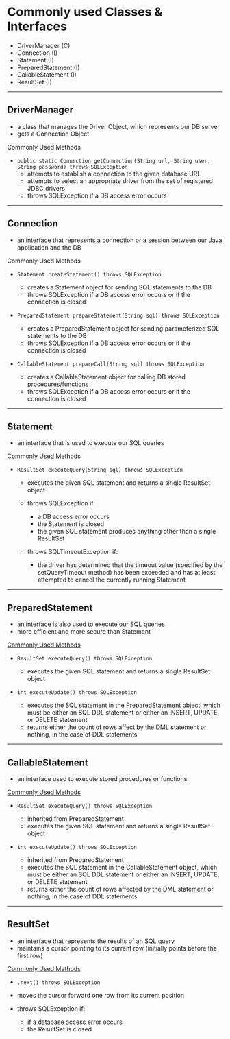 # Commonly used Classes & Interfaces

*   DriverManager (C)
*   Connection (I)
*   Statement (I)
*   PreparedStatement (I)
*   CallableStatement (I)
*   ResultSet (I)

---

## DriverManager

*   a class that manages the Driver Object, which represents our DB server
*   gets a Connection Object

Commonly Used Methods

*   `public static Connection getConnection(String url, String user, String password) throws SQLException`
	*   attempts to establish a connection to the given database URL
	*   attempts to select an appropriate driver from the set of registered JDBC drivers
	*   throws SQLException if a DB access error occurs

---

## Connection

*   an interface that represents a connection or a session between our Java application and the DB

Commonly Used Methods

*   `Statement createStatement() throws SQLException`
	*   creates a Statement object for sending SQL statements to the DB
	*   throws SQLException if a DB access error occurs or if the connection is closed

*   `PreparedStatement prepareStatement(String sql) throws SQLException`
	*   creates a PreparedStatement object for sending parameterized SQL statements to the DB
	*   throws SQLException if a DB access error occurs or if the connection is closed

*   `CallableStatement prepareCall(String sql) throws SQLException`
	*   creates a CallableStatement object for calling DB stored procedures/functions
	*   throws SQLException if a DB access error occurs or if the connection is closed

---

## Statement

*   an interface that is used to execute our SQL queries

<span style="text-decoration:underline;">Commonly Used Methods</span>

*   `ResultSet executeQuery(String sql) throws SQLException`
	*   executes the given SQL statement and returns a single ResultSet object

	*   throws SQLException if:
	    *   a DB access error occurs
	    *   the Statement is closed
	    *   the given SQL statement produces anything other than a single ResultSet

	*   throws SQLTimeoutException if:
	    *   the driver has determined that the timeout value (specified by the setQueryTimeout method) has been exceeded and has at least attempted to cancel the currently running Statement

---

## PreparedStatement

*   an interface is also used to execute our SQL queries
*   more efficient and more secure than Statement

<span style="text-decoration:underline;">Commonly Used Methods</span>

*   `ResultSet executeQuery() throws SQLException`
	*   executes the given SQL statement and returns a single ResultSet object

*   `int executeUpdate() throws SQLException`
	*   executes the SQL statement in the PreparedStatement object, which must be either an SQL DDL statement or either an INSERT, UPDATE, or DELETE statement
	*   returns either the count of rows affect by the DML statement or nothing, in the case of DDL statements

---

## CallableStatement

*   an interface used to execute stored procedures or functions

<span style="text-decoration:underline;">Commonly Used Methods</span>

*   `ResultSet executeQuery() throws SQLException`
	*   inherited from PreparedStatement
	*   executes the given SQL statement and returns a single ResultSet object

*   `int executeUpdate() throws SQLException`
	*   inherited from PreparedStatement
	*   executes the SQL statement in the CallableStatement object, which must be either an SQL DDL statement or either an INSERT, UPDATE, or DELETE statement
	*   returns either the count of rows affected by the DML statement or nothing, in the case of DDL statements

---

## ResultSet

*   an interface that represents the results of an SQL query
*   maintains a cursor pointing to its current row (initially points before the first row)

<span style="text-decoration:underline;">Commonly Used Methods</span>

*   `.next() throws SQLException`

*   moves the cursor forward one row from its current position

*   throws SQLException if:
    *   if a database access error occurs
    *   the ResultSet is closed
